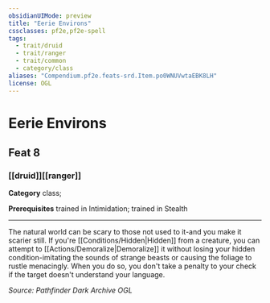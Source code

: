 ```yaml
---
obsidianUIMode: preview
title: "Eerie Environs"
cssclasses: pf2e,pf2e-spell
tags:
  - trait/druid
  - trait/ranger
  - trait/common
  - category/class
aliases: "Compendium.pf2e.feats-srd.Item.po0WNUVwtaEBK8LH"
license: OGL
---
```

# Eerie Environs
## Feat 8
### [[druid]][[ranger]]

**Category** class; 



**Prerequisites** trained in Intimidation; trained in Stealth
* * *
The natural world can be scary to those not used to it-and you make it scarier still. If you're [[Conditions/Hidden|Hidden]] from a creature, you can attempt to [[Actions/Demoralize|Demoralize]] it without losing your hidden condition-imitating the sounds of strange beasts or causing the foliage to rustle menacingly. When you do so, you don't take a penalty to your check if the target doesn't understand your language.

*Source: Pathfinder Dark Archive*
*OGL*